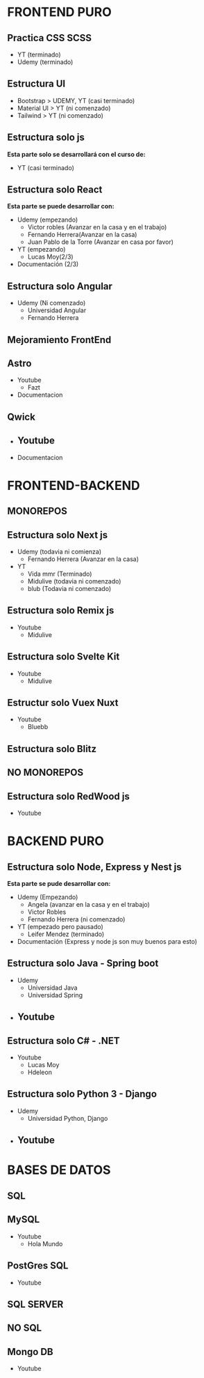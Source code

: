# FRONTEND PURO
## Practica CSS SCSS
- YT (terminado)
- Udemy (terminado)

## Estructura UI
- Bootstrap > UDEMY, YT (casi terminado)
- Material UI > YT (ni comenzado)
- Tailwind > YT (ni comenzado)

## Estructura solo js
**Esta parte solo se desarrollará con el curso de:**
- YT (casi terminado)

## Estructura solo React
**Esta parte se puede desarrollar con:**
- Udemy (empezando)
    - Victor robles (Avanzar en la casa y en el trabajo)
    - Fernando Herrera(Avanzar en la casa)
    - Juan Pablo de la Torre (Avanzar en casa por favor)
- YT (empezando)
    - Lucas Moy(2/3)
- Documentación (2/3)

## Estructura solo Angular
- Udemy (Ni comenzado)
    - Universidad Angular
    - Fernando Herrera

## **Mejoramiento FrontEnd**
## Astro
- Youtube
    - Fazt
- Documentacion

## Qwick
- Youtube
    - 
- Documentacion

# FRONTEND-BACKEND 

## **MONOREPOS**
## Estructura solo Next js
- Udemy (todavia ni comienza)
    - Fernando Herrera (Avanzar en la casa)
- YT 
    - Vida mmr (Terminado)
    - Midulive (todavia ni comenzado)
    - blub (Todavia ni comenzado)


## Estructura  solo Remix js
- Youtube
    - Midulive

## Estructura solo Svelte Kit
- Youtube
    - Midulive

## Estructur solo Vuex Nuxt
- Youtube
    - Bluebb

## Estructura solo Blitz    

## **NO MONOREPOS**

## Estructura solo RedWood js
- Youtube


# BACKEND PURO
## Estructura solo Node, Express y Nest js
**Esta parte se pude desarrollar con:**
- Udemy (Empezando)
    - Angela (avanzar en la casa y en el trabajo)
    - Victor Robles
    - Fernando Herrera (ni comenzado)
- YT (empezado pero pausado)
    - Leifer Mendez (terminado)
- Documentación (Express y node js son muy buenos para esto)

## Estructura solo Java - Spring boot
- Udemy 
    - Universidad Java
    - Universidad Spring
- Youtube
    - 

## Estructura solo C# - .NET
- Youtube
    - Lucas Moy
    - Hdeleon

## Estructura solo Python 3 - Django
- Udemy
    - Universidad Python, Django
- Youtube
    - 

# BASES DE DATOS
## **SQL**
## MySQL
- Youtube
    - Hola Mundo

## PostGres SQL
- Youtube

## SQL SERVER

## **NO SQL**
## Mongo DB
- Youtube

